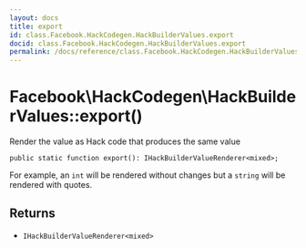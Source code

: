 ```yaml
---
layout: docs
title: export
id: class.Facebook.HackCodegen.HackBuilderValues.export
docid: class.Facebook.HackCodegen.HackBuilderValues.export
permalink: /docs/reference/class.Facebook.HackCodegen.HackBuilderValues.export/
---
```

# Facebook\\HackCodegen\\HackBuilderValues::export()




Render the value as Hack code that produces the same value




``` Hack
public static function export(): IHackBuilderValueRenderer<mixed>;
```




For example, an ` int ` will be rendered without changes but a `` string ``
will be rendered with quotes.




## Returns




+ ` IHackBuilderValueRenderer<mixed> `
